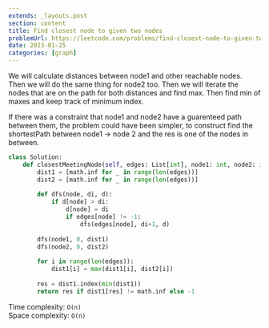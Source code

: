 ```yaml
---
extends: _layouts.post
section: content
title: Find closest node to given two nodes
problemUrl: https://leetcode.com/problems/find-closest-node-to-given-two-nodes/
date: 2023-01-25
categories: [graph]
---
```


We will calculate distances between node1 and other reachable nodes. Then we will do the same thing for node2 too. Then we will iterate the nodes that are on the path for both distances and find max. Then find min of maxes and keep track of minimum index.

If there was a constraint that node1 and node2 have a guarenteed path between them, the problem could have been simpler, to construct find the shortestPath between node1 -> node 2 and the res is one of the nodes in between.

```python
class Solution:
    def closestMeetingNode(self, edges: List[int], node1: int, node2: int) -> int:
        dist1 = [math.inf for _ in range(len(edges))]
        dist2 = [math.inf for _ in range(len(edges))]
        
        def dfs(node, di, d):
            if d[node] > di: 
                d[node] = di
                if edges[node] != -1:
                    dfs(edges[node], di+1, d)
        
        dfs(node1, 0, dist1)
        dfs(node2, 0, dist2)
        
        for i in range(len(edges)):
            dist1[i] = max(dist1[i], dist2[i])
        
        res = dist1.index(min(dist1))
        return res if dist1[res] != math.inf else -1
```

Time complexity: `O(n)` <br/>
Space complexity: `O(n)`